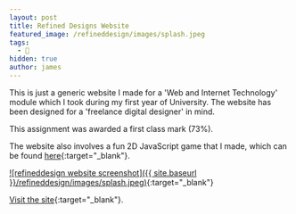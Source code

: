```yaml
---
layout: post
title: Refined Designs Website
featured_image: /refineddesign/images/splash.jpeg
tags:
  - 🎨
hidden: true
author: james
---
```


This is just a generic website I made for a 'Web and Internet Technology' module which I took during my first year of University. The website has been designed for a 'freelance digital designer' in mind.

This assignment was awarded a first class mark (73%).

The website also involves a fun 2D JavaScript game that I made, which can be found [here]({{site.baseurl}}/refineddesign/demo.html){:target="_blank"}.

[![refineddesign website screenshot]({{ site.baseurl }}/refineddesign/images/splash.jpeg)](../refineddesign/){:target="_blank"}

[Visit the site](../refineddesign/){:target="_blank"}.
